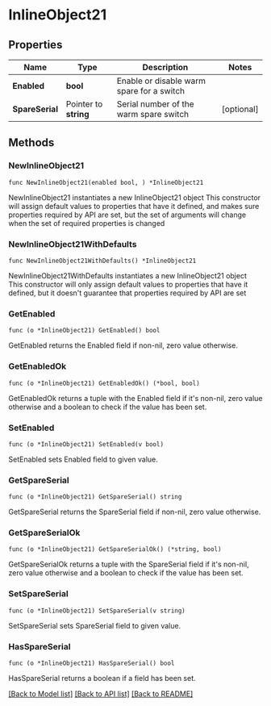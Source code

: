 # InlineObject21

## Properties

Name | Type | Description | Notes
------------ | ------------- | ------------- | -------------
**Enabled** | **bool** | Enable or disable warm spare for a switch | 
**SpareSerial** | Pointer to **string** | Serial number of the warm spare switch | [optional] 

## Methods

### NewInlineObject21

`func NewInlineObject21(enabled bool, ) *InlineObject21`

NewInlineObject21 instantiates a new InlineObject21 object
This constructor will assign default values to properties that have it defined,
and makes sure properties required by API are set, but the set of arguments
will change when the set of required properties is changed

### NewInlineObject21WithDefaults

`func NewInlineObject21WithDefaults() *InlineObject21`

NewInlineObject21WithDefaults instantiates a new InlineObject21 object
This constructor will only assign default values to properties that have it defined,
but it doesn't guarantee that properties required by API are set

### GetEnabled

`func (o *InlineObject21) GetEnabled() bool`

GetEnabled returns the Enabled field if non-nil, zero value otherwise.

### GetEnabledOk

`func (o *InlineObject21) GetEnabledOk() (*bool, bool)`

GetEnabledOk returns a tuple with the Enabled field if it's non-nil, zero value otherwise
and a boolean to check if the value has been set.

### SetEnabled

`func (o *InlineObject21) SetEnabled(v bool)`

SetEnabled sets Enabled field to given value.


### GetSpareSerial

`func (o *InlineObject21) GetSpareSerial() string`

GetSpareSerial returns the SpareSerial field if non-nil, zero value otherwise.

### GetSpareSerialOk

`func (o *InlineObject21) GetSpareSerialOk() (*string, bool)`

GetSpareSerialOk returns a tuple with the SpareSerial field if it's non-nil, zero value otherwise
and a boolean to check if the value has been set.

### SetSpareSerial

`func (o *InlineObject21) SetSpareSerial(v string)`

SetSpareSerial sets SpareSerial field to given value.

### HasSpareSerial

`func (o *InlineObject21) HasSpareSerial() bool`

HasSpareSerial returns a boolean if a field has been set.


[[Back to Model list]](../README.md#documentation-for-models) [[Back to API list]](../README.md#documentation-for-api-endpoints) [[Back to README]](../README.md)


